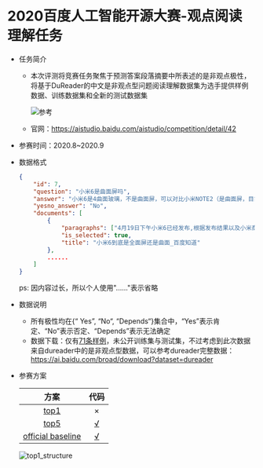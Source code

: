 # 2020百度人工智能开源大赛-观点阅读理解任务

* 任务简介

  * 本次评测将竞赛任务聚焦于预测答案段落摘要中所表述的是非观点极性，将基于DuReader的中文是非观点型问题阅读理解数据集为选手提供样例数据、训练数据集和全新的测试数据集

    ![参考](https://github.com/TingFree/NLPer-Arsenal/blob/master/%E5%BE%80%E6%9C%9F%E7%AB%9E%E8%B5%9B/%E6%96%87%E6%9C%AC%E5%88%86%E7%B1%BB/pic/1.jpg?raw=true)

  * 官网：https://aistudio.baidu.com/aistudio/competition/detail/42

* 参赛时间：2020.8~2020.9

* 数据格式

  ```json
  {
      "id": 7,
      "question": "小米6是曲面屏吗",
      "answer": "小米6是4曲面玻璃，不是曲面屏，可以对比小米NOTE2（是曲面屏，目前价格还远高于小米6），曲面玻璃不是曲面屏。",
      "yesno_answer": "No",
      "documents": [
          {
              "paragraphs": ["4月19日下午小米6已经发布,根据发布结果以及小米商城的小米6预约介绍看......三星S7、S8以及小米NOTE2就是真正的柔性曲面屏。"],
              "is_selected": true,
              "title": "小米6到底是全面屏还是曲面_百度知道"
          },
          ......
      ]
  }
  ```

  ps: 因内容过长，所以个人使用"......"表示省略

* 数据说明

  * 所有极性均在{“ Yes”, “No“, “Depends“}集合中，“Yes”表示肯定、“No”表示否定、“Depends”表示无法确定
  * 数据下载：仅有[71条样例](https://aistudio.baidu.com/aistudio/datasetDetail/19654)，未公开训练集与测试集，不过考虑到此次数据来自dureader中的是非观点型数据，可以参考dureader完整数据：https://ai.baidu.com/broad/download?dataset=dureader

* 参赛方案

  |                             方案                             |                             代码                             |
  | :----------------------------------------------------------: | :----------------------------------------------------------: |
  | [top1 ](https://zhuanlan.zhihu.com/p/276097978?utm_source=wechat_session) |                              ×                               |
  | [top5](https://aistudio.baidu.com/aistudio/projectdetail/1756086?channelType=0&channel=0) | [√](https://aistudio.baidu.com/aistudio/projectdetail/1756086?channelType=0&channel=0) |
  | [official baseline](https://aistudio.baidu.com/aistudio/projectdetail/247636) | [√](https://aistudio.baidu.com/aistudio/projectdetail/247636) |
  
  ![top1_structure](https://github.com/TingFree/NLPer-Arsenal/blob/master/%E5%BE%80%E6%9C%9F%E7%AB%9E%E8%B5%9B/%E6%96%87%E6%9C%AC%E5%88%86%E7%B1%BB/pic/2.jpg?raw=true)